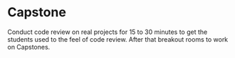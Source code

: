 # Capstone

Conduct code review on real projects for 15 to 30 minutes to get the students used to the feel of code review. After that breakout rooms to work on Capstones.
